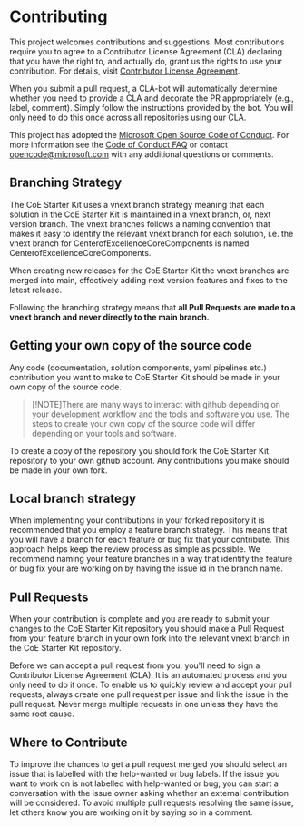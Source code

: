 # Contributing

This project welcomes contributions and suggestions. Most contributions require you to
agree to a Contributor License Agreement (CLA) declaring that you have the right to,
and actually do, grant us the rights to use your contribution. For details, visit
[Contributor License Agreement](https://cla.opensource.microsoft.com/).

When you submit a pull request, a CLA-bot will automatically determine whether you need
to provide a CLA and decorate the PR appropriately (e.g., label, comment). Simply follow the
instructions provided by the bot. You will only need to do this once across all repositories using our CLA.

This project has adopted the [Microsoft Open Source Code of Conduct](https://opensource.microsoft.com/codeofconduct/).
For more information see the [Code of Conduct FAQ](https://opensource.microsoft.com/codeofconduct/faq/)
or contact [opencode@microsoft.com](mailto:opencode@microsoft.com) with any additional questions or comments.

## Branching Strategy

The CoE Starter Kit uses a vnext branch strategy meaning that each solution in the CoE Starter Kit is maintained in a vnext branch, or, next version branch. The vnext branches follows a naming convention that makes it easy to identify the relevant vnext branch for each solution, i.e. the vnext branch for CenterofExcellenceCoreComponents is named CenterofExcellenceCoreComponents.

When creating new releases for the CoE Starter Kit the vnext branches are merged into main, effectively adding next version features and fixes to the latest release.

Following the branching strategy means that **all Pull Requests are made to a vnext branch and never directly to the main branch.**

## Getting your own copy of the source code

Any code (documentation, solution components, yaml pipelines etc.) contribution you want to make to CoE Starter Kit should be made in your own copy of the source code.

> [!NOTE]There are many ways to interact with github depending on your development workflow and the tools and software you use. The steps to create your own copy of the source code will differ depending on your tools and software.

To create a copy of the repository you should fork the CoE Starter Kit repository to your own github account.
Any contributions you make should be made in your own fork.

## Local branch strategy

When implementing your contributions in your forked repository it is recommended that you employ a feature branch strategy. This means that you will have a branch for each feature or bug fix that your contribute. This approach helps keep the review process as simple as possible.
We recommend naming your feature branches in a way that identify the feature or bug fix your are working on by having the issue id in the branch name.

## Pull Requests

When your contribution is complete and you are ready to submit your changes to the CoE Starter Kit repository you should make a Pull Request from your feature branch in your own fork into the relevant vnext branch in the CoE Starter Kit repository.

Before we can accept a pull request from you, you'll need to sign a Contributor License Agreement (CLA). It is an automated process and you only need to do it once.
To enable us to quickly review and accept your pull requests, always create one pull request per issue and link the issue in the pull request. Never merge multiple requests in one unless they have the same root cause.

## Where to Contribute

To improve the chances to get a pull request merged you should select an issue that is labelled with the help-wanted or bug labels. If the issue you want to work on is not labelled with help-wanted or bug, you can start a conversation with the issue owner asking whether an external contribution will be considered.
To avoid multiple pull requests resolving the same issue, let others know you are working on it by saying so in a comment.

